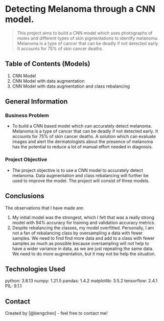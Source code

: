 # Detecting Melanoma through a CNN model.
> This project aims to build a CNN model which uses photographs of moles and different types of skin pigmentations to identify melanoma. Melanoma is a type of cancer that can be deadly if not detected early. It accounts for 75% of skin cancer deaths.


## Table of Contents (Models)
1. CNN Model
2. CNN Model with data augmentation
3. CNN Model with data augmentation and class rebalancing

## General Information
### Business Problem
-  To build a CNN based model which can accurately detect melanoma. Melanoma is a type of cancer that can be deadly if not detected early. It accounts for 75% of skin cancer deaths. A solution which can evaluate images and alert the dermatologists about the presence of melanoma has the potential to reduce a lot of manual effort needed in diagnosis.
### Project Objective
- The project objective is to use a CNN model to accurately detect melanoma. Data augmentation and class rebalancing will further be used to improve the model. The project will consist of three models.

## Conclusions
The observations that I have made are:
1. My initial model was the strongest, which I felt that was a really strong model with 94% accuracy for training and validation accuracy metrics.
2. Despite rebalancing the classes, my model overfitted. Personally, I am not a fan of rebalancing class by oversampling a data with fewer samples.
We need to find find more data and add to a class with fewer samples as much as possible because oversampling will not help to have a wider variance in data, as we are just repeating the same data.
We need to do more augmentation, but it may not be help the situation. 

## Technologies Used
python:  3.8.13
numpy:  1.21.5
pandas:  1.4.2
matplotlib:  3.5.2
tensorflow: 2.4.1
PIL: 9.1.1

## Contact
Created by [@bengcheo] - feel free to contact me!
